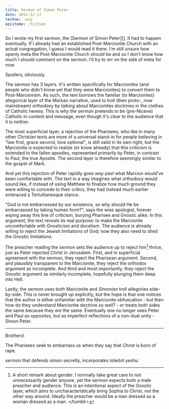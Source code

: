 ```yaml
---
title: Sermon of Simon Peter
date: 2012-12-17
techne: :wip
episteme: :fiction
---
```


So I wrote my first sermon, the [Sermon of Simon Peter][]. It had to happen eventually. If I already had an established Post-Marcionite Church with an actual congregation, I guess I would read it there. I'm still unsure how openly meta the Post-Marcionite Church should be and so I don't know how much I should comment on the sermon. I'll try to err on the side of meta for now.

Spoilers, obviously.

The sermon has 3 layers. It's written specifically for Marcionites (and people who didn't know yet that they were Marcionites) to convert them to Post-Marcionism. As such, the text borrows the familiar (to Marcionites) allegorical layer of the Markan narrative, used to troll (then proto-, now mainstream) orthodoxy by talking about Marcionites doctrines in the clothes of Catholic heresy. This is why the sermon pretends to be (pre-Nicene) Catholic in content and message, even though it's clear to the audience that it is neither.

The most superficial layer, a rejection of the Pharisees, who like in many other Christian texts are more of a universal stand-in for people believing in "law first, grace second, love optional", is still valid in its own right, but the Marcionite is expected to realize (or know already) that this criticism is extended to the fallen apostles, represented primarily by Peter, in contrast to Paul, the true Apostle. The second layer is therefore seemingly similar to the gospel of Mark.

And yet this rejection of Peter rapidly goes *way* past what Marcion would've been comfortable with. The text in a way imagines what orthodoxy would sound like, if instead of using Matthew to finalize how much ground they were willing to concede to their critics, they had instead much earlier embraced a Tertullianesque stance.

"God is not embarrassed by our existence, so why should He be embarrassed by taking human form?", says the wise apologist, forever wiping away this line of criticism, burying Pharisee and Gnostic alike. In this argument, the text reveals its real purpose: to make the Marcionite uncomfortable with Gnosticism and docetism. The audience is already willing to reject the Jewish limitations of God; now they also need to shed the Gnostic limitations.

The preacher reading the sermon sets the audience up to reject him[^him] thrice, just as Peter rejected Christ in Jerusalem. First, and in superficial agreement with the sermon, they reject the Pharisean argument. Second, and plausibly transparent to the Marcionite, they reject the orthodox argument as incomplete. And third and most importantly, they reject the Gnostic argument as similarly incomplete, hopefully plunging them deep into Hell.

[^him]: A short remark about gender. I normally take great care to not unnecessarily gender anyone, yet the sermon expects both a male preacher and audience. This is an intentional aspect of the Gnostic layer, which aims to uncharacteristically bring Sophia to Christ, not the other way around. Ideally the preacher would be a man dressed as a woman dressed as a man. \</tumblr\>

Lastly, the sermon uses both Marcionite and *Simonian* troll allegories side-by-side. This is never brought up explicitly, but the hope is that one notices that the author is either unfamiliar with the Marcionite obfuscation - but then how do they understand Marcionite doctrine so well? - or treats both sides the same because they *are* the same. Eventually one no longer sees Peter and Paul as opposites, but as imperfect reflections of a non-dual unity - Simon Peter.

---


Brothers!

The Pharisees seek to embarrass us when they say that Christ is born of rape. 

sermon that defends simon secretly, incorporates toledot yeshu
